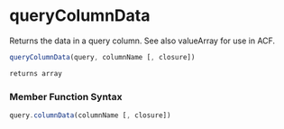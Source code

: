 # queryColumnData

Returns the data in a query column. See also valueArray for use in ACF.

```javascript
queryColumnData(query, columnName [, closure])
```

```javascript
returns array
```
### Member Function Syntax

```javascript
query.columnData(columnName [, closure])
```
